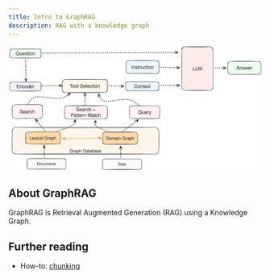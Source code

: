 ```yaml
---
title: Intro to GraphRAG
description: RAG with a knowledge graph
---
```


![GraphRAG Overview](../../../assets/images/graphrag-diagram.svg)

## About GraphRAG

GraphRAG is Retrieval Augmented Generation (RAG) using a Knowledge Graph. 

## Further reading

- How-to: [chunking](/guides/chunking/)
